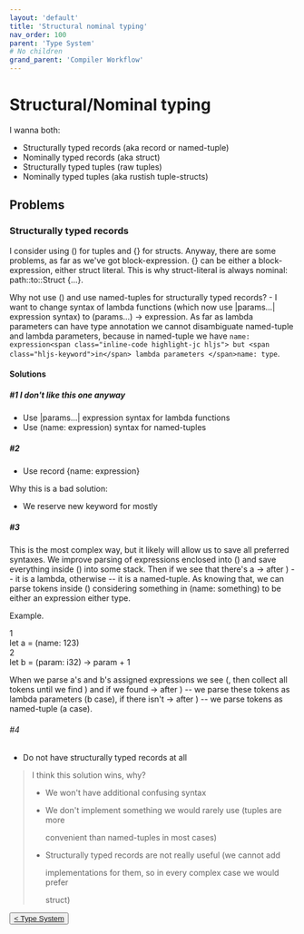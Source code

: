 ```yaml
---
layout: 'default'
title: 'Structural nominal typing'
nav_order: 100
parent: 'Type System'
# No children
grand_parent: 'Compiler Workflow'
---
```


# Structural/Nominal typing

I wanna both:

* Structurally typed records (aka <span class="inline-code highlight-jc hljs">record</span> or named-tuple)
* Nominally typed records (aka <span class="inline-code highlight-jc hljs"><span class="hljs-keyword">struct</span></span>)
* Structurally typed tuples (raw tuples)
* Nominally typed tuples (aka rustish tuple-structs)

## Problems

### Structurally typed records

I consider using <span class="inline-code highlight-jc hljs">()</span> for tuples and <span class="inline-code highlight-jc hljs">{}</span> for structs. Anyway, there are some problems, as far as we've got
block-expression. <span class="inline-code highlight-jc hljs">{}</span> can be either a block-expression, either struct literal. This is why struct-literal is always
nominal: <span class="inline-code highlight-jc hljs">path::to::Struct {...}</span>.

Why not use <span class="inline-code highlight-jc hljs">()</span> and use named-tuples for structurally typed records? - I want to change syntax of lambda functions
(which now use <span class="inline-code highlight-jc hljs">|params...| expression</span> syntax) to <span class="inline-code highlight-jc hljs">(params...) <span class="hljs-operator">-&gt;</span> expression</span>. As far as lambda parameters can have
type annotation we cannot disambiguate named-tuple and lambda parameters, because in named-tuple we have `name:
expression<span class="inline-code highlight-jc hljs"> but <span class="hljs-keyword">in</span> lambda parameters </span>name: type`.

#### Solutions

##### \#1 I don't like this one anyway

* Use <span class="inline-code highlight-jc hljs">|params...| expression</span> syntax for lambda functions
* Use <span class="inline-code highlight-jc hljs">(name: expression)</span> syntax for named-tuples

##### #2

* Use <span class="inline-code highlight-jc hljs">record {name: expression}</span>

Why this is a bad solution:

* We reserve new keyword for mostly

##### #3

This is the most complex way, but it likely will allow us to save all preferred syntaxes. We improve parsing of
expressions enclosed into <span class="inline-code highlight-jc hljs">()</span> and save everything inside <span class="inline-code highlight-jc hljs">()</span> into some stack. Then if we see that there's a <span class="inline-code highlight-jc hljs"><span class="hljs-operator">-&gt;</span></span> after
<span class="inline-code highlight-jc hljs">)</span> -- it is a lambda, otherwise -- it is a named-tuple. As knowing that, we can parse tokens inside <span class="inline-code highlight-jc hljs">()</span> considering
<span class="inline-code highlight-jc hljs">something</span> in <span class="inline-code highlight-jc hljs">(name: something)</span> to be either an expression either type.

Example.

<div class="code-fence">
            <div class="code line-numbers highlight-jc hljs">
                <div class="line-num" data-line-num="1">1</div><div class="line"><span class="hljs-keyword">let</span> <span class="hljs-variable">a</span> = (name: <span class="hljs-number">123</span>)</div><div class="line-num" data-line-num="2">2</div><div class="line"><span class="hljs-keyword">let</span> <span class="hljs-variable">b</span> = (param: <span class="hljs-type">i32</span>) <span class="hljs-operator">-&gt;</span> param + <span class="hljs-number">1</span></div>
            </div>
        </div>

When we parse <span class="inline-code highlight-jc hljs">a</span>'s and <span class="inline-code highlight-jc hljs">b</span>'s assigned expressions we see <span class="inline-code highlight-jc hljs">(</span>, then collect all tokens until we find <span class="inline-code highlight-jc hljs">)</span> and if we found
<span class="inline-code highlight-jc hljs"><span class="hljs-operator">-&gt;</span></span> after <span class="inline-code highlight-jc hljs">)</span> -- we parse these tokens as lambda parameters (<span class="inline-code highlight-jc hljs">b</span> case), if there isn't <span class="inline-code highlight-jc hljs"><span class="hljs-operator">-&gt;</span></span> after <span class="inline-code highlight-jc hljs">)</span> -- we parse
tokens as named-tuple (<span class="inline-code highlight-jc hljs">a</span> case).

###### #4

* Do not have structurally typed records at all

> I think this solution wins, why?
>
> * We won't have additional confusing syntax
> * We don't implement something we would rarely use (tuples are more
>
>   convenient than named-tuples in most cases)
>
> * Structurally typed records are not really useful (we cannot add
>
>   implementations for them, so in every complex case we would prefer
>
>   <span class="inline-code highlight-jc hljs"><span class="hljs-keyword">struct</span></span>)
<div class="nav-btn-block">
    <button class="nav-btn left">
    <a class="link" href="/Jacy-Dev-Book/compiler-workflow/type-system/index.html">< Type System</a>
</button>

    
</div>
